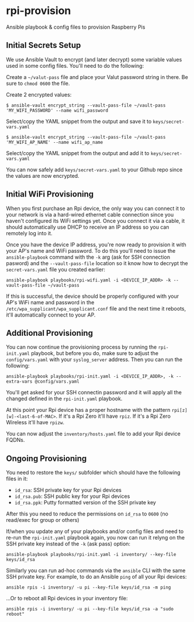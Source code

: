 # rpi-provision
Ansible playbook & config files to provision Raspberry Pis

## Initial Secrets Setup
We use Ansible Vault to encrypt (and later decrypt) some variable values used in some config files. You'll need to do the following:

Create a `~/valut-pass` file and place your Valut password string in there. Be sure to `chmod 0600` the file.

Create 2 encrypted values:
```
$ ansible-vault encrypt_string --vault-pass-file ~/vault-pass 'MY_WIFI_PASSWORD' --name wifi_password
```
Select/copy the YAML snippet from the output and save it to `keys/secret-vars.yaml`

```
$ ansible-vault encrypt_string --vault-pass-file ~/vault-pass 'MY_WIFI_AP_NAME' --name wifi_ap_name
```
Select/copy the YAML snippet from the output and add it to `keys/secret-vars.yaml`

You can now safely add `keys/secret-vars.yaml` to your Github repo since the values are now encrypted.

## Initial WiFi Provisioning
When you first purchase an Rpi device, the only way you can connect it to your network is via a hard-wired ethernet cable connection since you haven't configured its WiFi settings yet. Once you connect it via a cable, it should automatically use DHCP to receive an IP address so you can remotely log into it.

Once you have the device IP address, you're now ready to provision it with your AP's name and WiFi password. To do this you'll need to issue the `ansible-playbook` command with the `-k` arg (ask for SSH connection pasword) and the `--vault-pass-file` location so it know how to decrypt the `secret-vars.yaml` file you created earlier:
```
ansible-playbook playbooks/rpi-wifi.yaml -i <DEVICE_IP_ADDR> -k --vault-pass-file ~/vault-pass
```

If this is successful, the device should be properly configured with your AP's WiFi name and password in the `/etc/wpa_supplicant/wpa_supplicant.conf` file and the next time it reboots, it'll automatically connect to your AP.

## Additional Provisioning
You can now continue the provisioning process by running the `rpi-init.yaml` playbook, but before you do, make sure to adjust the `config/vars.yaml` with your `syslog_server` address. Then you can run the following:
```
ansible-playbook playbooks/rpi-init.yaml -i <DEVICE_IP_ADDR>, -k --extra-vars @config/vars.yaml
```

You'll get asked for your SSH connectin password and it will apply all the changed defined in the `rpi-init.yaml` playbook.

At this point your Rpi device has a proper hostname with the pattern `rpi[z][w]-<last-6-of-MAC>`. If it's a Rpi Zero it'll have `rpiz`. If it's a Rpi Zero Wireless it'll have `rpizw`.

You can now adjust the `inventory/hosts.yaml` file to add your Rpi device FQDNs.

## Ongoing Provisioning
You need to restore the `keys/` subfolder which should have the following files in it:
* `id_rsa`: SSH private key for your Rpi devices
* `id_rsa.pub`: SSH public key for your Rpi devices
* `id_rsa.ppk`: Putty formatted version of the SSH private key

After this you need to reduce the permissions on `id_rsa` to `0600` (no read/exec for group or others)

If/when you update any of your playbooks and/or config files and need to re-run the `rpi-init.yaml` playbook again, you now can run it relyng on the SSH private key instead of the `-k` (ask pass) option:
```
ansible-playbook playbooks/rpi-init.yaml -i inventory/ --key-file keys/id_rsa
```

Similarly you can run ad-hoc commands via the `ansible` CLI with the same SSH private key. For example, to do an Ansible `ping` of all your Rpi devices:
```
ansible rpis -i inventory/ -u pi --key-file keys/id_rsa -m ping
```

...Or to reboot all Rpi devices in your inventory file:
```
ansible rpis -i inventory/ -u pi --key-file keys/id_rsa -a "sudo reboot"
```
